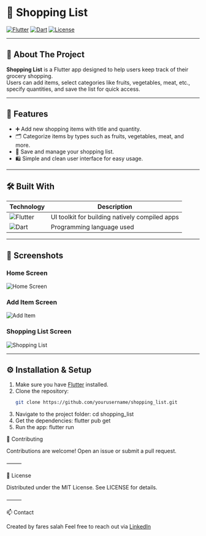 # 🛒 Shopping List

[![Flutter](https://img.shields.io/badge/Flutter-02569B?style=for-the-badge&logo=flutter&logoColor=white)](https://flutter.dev/)
[![Dart](https://img.shields.io/badge/Dart-0175C2?style=for-the-badge&logo=dart&logoColor=white)](https://dart.dev/)
[![License](https://img.shields.io/badge/License-MIT-green.svg?style=for-the-badge)](LICENSE)

---

## 📖 About The Project

**Shopping List** is a Flutter app designed to help users keep track of their grocery shopping.  
Users can add items, select categories like fruits, vegetables, meat, etc., specify quantities, and save the list for quick access.

---

## 🚀 Features

- ➕ Add new shopping items with title and quantity.
- 🗂️ Categorize items by types such as fruits, vegetables, meat, and more.
- 💾 Save and manage your shopping list.
- 🛍️ Simple and clean user interface for easy usage.

---

## 🛠️ Built With

| Technology  | Description                             |
|-------------|---------------------------------------|
| ![Flutter](https://img.shields.io/badge/Flutter-02569B?style=flat-square&logo=flutter&logoColor=white)  | UI toolkit for building natively compiled apps |
| ![Dart](https://img.shields.io/badge/Dart-0175C2?style=flat-square&logo=dart&logoColor=white)      | Programming language used                  |

---

## 📸 Screenshots

### Home Screen
![Home Screen](assets/home_screen.png)

### Add Item Screen
![Add Item](assets/add_item.png)

### Shopping List Screen
![Shopping List](assets/shopping_list.png)

---

## ⚙️ Installation & Setup

1. Make sure you have [Flutter](https://flutter.dev/docs/get-started/install) installed.
2. Clone the repository:
   ```bash
   git clone https://github.com/yourusername/shopping_list.git
3.	Navigate to the project folder:
    cd shopping_list
4.	Get the dependencies:
    flutter pub get
5.	Run the app:
    flutter run

🤝 Contributing

Contributions are welcome! Open an issue or submit a pull request.

⸻

📄 License

Distributed under the MIT License. See LICENSE for details.

⸻

📫 Contact

Created by fares salah
Feel free to reach out via [LinkedIn](https://eg.linkedin.com/in/fares-salah-86a751354)
